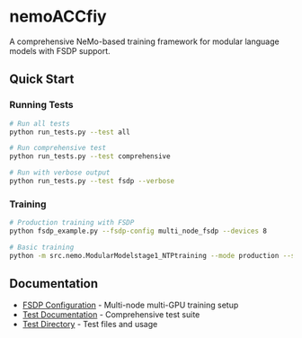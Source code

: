 # nemoACCfiy

A comprehensive NeMo-based training framework for modular language models with FSDP support.

## Quick Start

### Running Tests
```bash
# Run all tests
python run_tests.py --test all

# Run comprehensive test
python run_tests.py --test comprehensive

# Run with verbose output
python run_tests.py --test fsdp --verbose
```

### Training
```bash
# Production training with FSDP
python fsdp_example.py --fsdp-config multi_node_fsdp --devices 8

# Basic training
python -m src.nemo.ModularModelstage1_NTPtraining --mode production --stage stage1
```

## Documentation

- [FSDP Configuration](FSDP_README.md) - Multi-node multi-GPU training setup
- [Test Documentation](NEMO_TESTS_README.md) - Comprehensive test suite
- [Test Directory](test/README.md) - Test files and usage